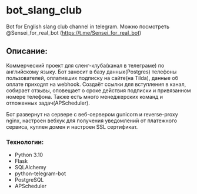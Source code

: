 # bot_slang_club
Bot for English slang club channel in telegram. Можно посмотреть @Sensei_for_real_bot (https://t.me/Sensei_for_real_bot)
## Описание:
Коммерческий проект для сленг-клуба(канал в телеграме) по английскому языку. Бот заносит в базу данных(Postgres) телефоны пользователей, оплативших подписку на сайте(на Tilda), данные об оплате приходят на webhook. Создаёт ссылки для вступления в канал, собирает отзывы, оповещает о сроке действия подписки и привязанном номере телефона. Также есть много менеджерских команд и отложенных задач(APScheduler).

Бот развернут на сервере с веб-сервером gunicorn и reverse-proxy nginx, настроен вебхук для получения уведомлений от платежного сервиса, куплен домен и настроен SSL сертификат.
### Технологии:
- Python 3.10
- Flask
- SQLAlchemy
- python-telegram-bot
- PostgreSQL
- APScheduler